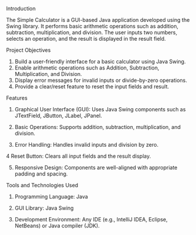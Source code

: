Introduction

The Simple Calculator is a GUI-based Java application developed using the Swing library. It performs basic arithmetic operations such as addition, subtraction, multiplication, and division. The user inputs two numbers, selects an operation, and the result is displayed in the result field.

Project Objectives

1. Build a user-friendly interface for a basic calculator using Java Swing.
2. Enable arithmetic operations such as Addition, Subtraction, Multiplication, and Division.
3. Display error messages for invalid inputs or divide-by-zero operations.
4. Provide a clear/reset feature to reset the input fields and result.

Features

1. Graphical User Interface (GUI): Uses Java Swing components such as JTextField, JButton, JLabel, JPanel.

2. Basic Operations: Supports addition, subtraction, multiplication, and division.

3. Error Handling: Handles invalid inputs and division by zero.

4  Reset Button: Clears all input fields and the result display.

5. Responsive Design: Components are well-aligned with appropriate padding and spacing.

Tools and Technologies Used

1. Programming Language: Java

2. GUI Library: Java Swing

3. Development Environment: Any IDE (e.g., IntelliJ IDEA, Eclipse, NetBeans) or Java compiler (JDK).
